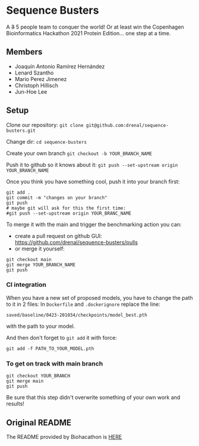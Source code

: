 # Sequence Busters

A ~~3~~ 5 people team to conquer the world! Or at least win the Copenhagen Bioinformatics Hackathon 2021 Protein Edition... one step at a time.

## Members

- Joaquín Antonio Ramírez Hernández
- Lenard Szantho
- Mario Perez Jimenez
- Christoph Hillisch
- Jun-Hoe Lee

## Setup

Clone our repository: `git clone git@github.com:drenal/sequence-busters.git`

Change dir: `cd sequence-busters`

Create your own branch `git checkout -b YOUR_BRANCH_NAME`

Push it to github so it knows about it: `git push --set-upstream origin YOUR_BRANCH_NAME`

Once you think you have something cool, push it into your branch first:
```
git add .
git commit -m "changes on your branch"
git push 
# maybe git will ask for this the first time:
#git push --set-upstream origin YOUR_BRANC_NAME
```

To merge it with the main and trigger the benchmarking action you can:
- create a pull request on github GUI: https://github.com/drenal/sequence-busters/pulls
- or merge it yourself: 
```
git checkout main
git merge YOUR_BRANCH_NAME
git push
```

### CI integration

When you have a new set of proposed models, you have to change the path to it in 2 files:
In `Dockerfile` and `.dockerignore` replace the line:
```
saved/baseline/0423-201034/checkpoints/model_best.pth 
```
with the path to your model.

And then don't forget to `git add` it with force:
```
git add -f PATH_TO_YOUR_MODEL.pth
```

### To get on track with main branch

```
git checkout YOUR_BRANCH
git merge main
git push
```

Be sure that this step didn't overwrite something of your own work and results!

## Original README

The README provided by Biohacathon is [HERE](README.rst)
